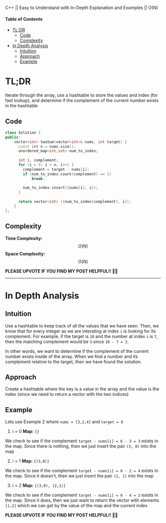 C++ || Easy to Understand with In-Depth Explanation and Examples || O(N)

#### Table of Contents

- [TL;DR](#tldr)
  - [Code](#code)
  - [Complexity](#complexity)
- [In Depth Analysis](#in-depth-analysis)
  - [Intuition](#intuition)
  - [Approach](#approach)
  - [Example](#example)

# TL;DR

Iterate through the array, use a hashtable to store the values and index (for fast lookup), and determine if the complement of the current number exists in the hashtable

## Code

```c++
class Solution {
public:
    vector<int> twoSum(vector<int>& nums, int target) {
      const int n = nums.size();
      unordered_map<int,int> num_to_index;
      
      int i, complement;
      for (i = 0; i < n; i++) {
        complement = target - nums[i];
        if (num_to_index.count(complement) == 1)
            break;
        
        num_to_index.insert({nums[i], i});
      }
      
      return vector<int> ({num_to_index[complement], i});
    }
};
```

## Complexity

**Time Complexity:** $$O(N)$$
**Space Complexity:** $$O(N)$$

**PLEASE UPVOTE IF YOU FIND MY POST HELPFUL!! 🥺😁**

---

# In Depth Analysis

## Intuition

Use a hashtable to keep track of all the values that we have seen. Then, we know that for every integer as we are interating at index `i` is looking for its complement. For example, if the target is `10` and the number at index `i` is `7`, then the matching complement would be `3` since `10 - 7 = 3`. 

In other words, we want to determine if the complement of the current number exists inside of the array. When we find a number and its complement relative to the target, then we have found the solution.

## Approach 

Create a hashtable where the key is a value in the array and the value is the index (since we need to return a vector with the two indices)

## Example

Lets use Example 2 where `nums = [3,2,4]` and `target = 6`

1. i = 0
**Map:** `{}`

We check to see if the complement `target - nums[i] = 6 - 3 = 3` exists in the map. Since there is nothing, then we just insert the pair `(3, 0)` into the map

2. i = 1
**Map:** `{(3,0)}`

We check to see if the complement `target - nums[i] = 6 - 2 = 4` exists in the map. Since it doesn't, then we just insert the pair `(2, 1)` into the map

3. i = 2
**Map:** `{(3,0), (2,1)}`

We check to see if the complement `target - nums[i] = 6 - 4 = 2` exists in the map. Since it does, then we just want to return the vector with elements `[1,2]` which we can get by the value of the map and the current index

**PLEASE UPVOTE IF YOU FIND MY POST HELPFUL!! 🥺😁**